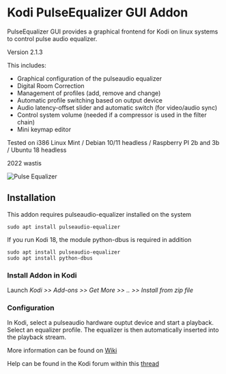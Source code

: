 # Kodi PulseEqualizer GUI Addon

PulseEqualizer GUI provides a graphical frontend for Kodi on linux systems to control pulse audio equalizer. 

Version 2.1.3

This includes:

*	Graphical configuration of the pulseaudio equalizer
*	Digital Room Correction
*	Management of profiles (add, remove and change)
*	Automatic profile switching based on output device
*	Audio latency-offset slider and automatic switch (for video/audio sync)
*	Control system volume (needed if a compressor is used in the filter chain)
*	Mini keymap editor

Tested on i386 Linux Mint / Debian 10/11 headless / Raspberry PI 2b and 3b / Ubuntu 18 headless

2022 wastis

![Pulse Equalizer](/resources/images/Equalizer.png)

## Installation

This addon requires pulseaudio-equalizer installed on the system

	sudo apt install pulseaudio-equalizer	

If you run Kodi 18, the module python-dbus is required in addition
	
	sudo apt install pulseaudio-equalizer
	sudo apt install python-dbus

### Install Addon in Kodi

Launch *Kodi >> Add-ons >> Get More >> .. >> Install from zip file*

### Configuration

In Kodi, select a pulseaudio hardware ouptut device and start a playback. Select an equalizer profile. The equalizer is then automatically inserted into the playback stream. 

More information can be found on [Wiki](https://github.com/wastis/PulseEqualizerGui/wiki)

Help can be found in the Kodi forum within this [thread](https://forum.kodi.tv/showthread.php?tid=360514&pid=3076706#pid3076706)

